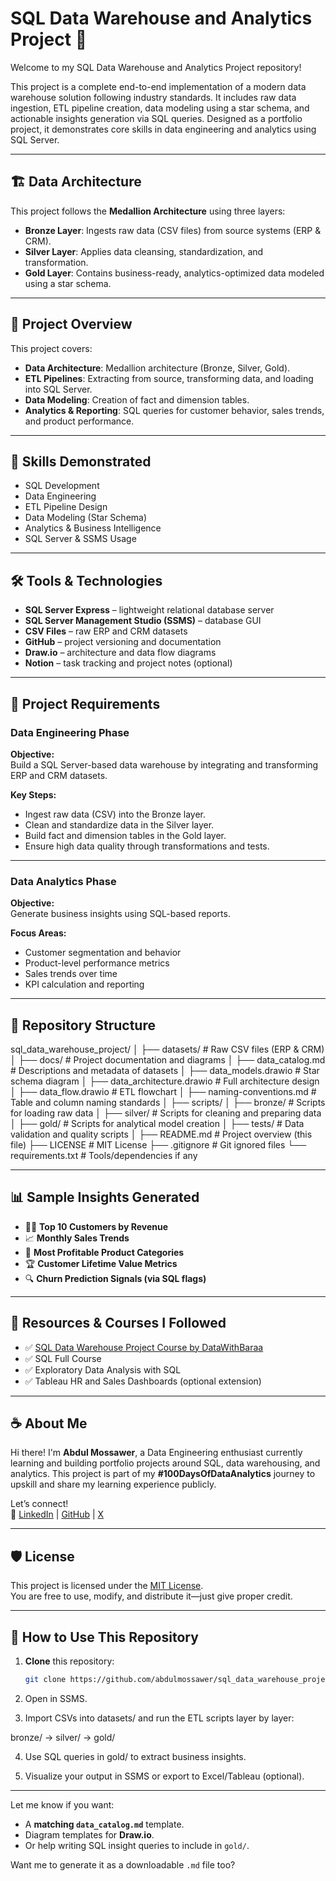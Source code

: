 # SQL Data Warehouse and Analytics Project 🚀

Welcome to my SQL Data Warehouse and Analytics Project repository!

This project is a complete end-to-end implementation of a modern data warehouse solution following industry standards. It includes raw data ingestion, ETL pipeline creation, data modeling using a star schema, and actionable insights generation via SQL queries. Designed as a portfolio project, it demonstrates core skills in data engineering and analytics using SQL Server.

---

## 🏗️ Data Architecture

This project follows the **Medallion Architecture** using three layers:

- **Bronze Layer**: Ingests raw data (CSV files) from source systems (ERP & CRM).
- **Silver Layer**: Applies data cleansing, standardization, and transformation.
- **Gold Layer**: Contains business-ready, analytics-optimized data modeled using a star schema.

---

## 📖 Project Overview

This project covers:

- **Data Architecture**: Medallion architecture (Bronze, Silver, Gold).
- **ETL Pipelines**: Extracting from source, transforming data, and loading into SQL Server.
- **Data Modeling**: Creation of fact and dimension tables.
- **Analytics & Reporting**: SQL queries for customer behavior, sales trends, and product performance.

---

## 🎯 Skills Demonstrated

- SQL Development
- Data Engineering
- ETL Pipeline Design
- Data Modeling (Star Schema)
- Analytics & Business Intelligence
- SQL Server & SSMS Usage

---

## 🛠️ Tools & Technologies

- **SQL Server Express** – lightweight relational database server
- **SQL Server Management Studio (SSMS)** – database GUI
- **CSV Files** – raw ERP and CRM datasets
- **GitHub** – project versioning and documentation
- **Draw.io** – architecture and data flow diagrams
- **Notion** – task tracking and project notes (optional)

---

## 🚀 Project Requirements

### Data Engineering Phase

**Objective:**  
Build a SQL Server-based data warehouse by integrating and transforming ERP and CRM datasets.

**Key Steps:**

- Ingest raw data (CSV) into the Bronze layer.
- Clean and standardize data in the Silver layer.
- Build fact and dimension tables in the Gold layer.
- Ensure high data quality through transformations and tests.

---

### Data Analytics Phase

**Objective:**  
Generate business insights using SQL-based reports.

**Focus Areas:**

- Customer segmentation and behavior
- Product-level performance metrics
- Sales trends over time
- KPI calculation and reporting

---

## 📂 Repository Structure

sql_data_warehouse_project/
│
├── datasets/ # Raw CSV files (ERP & CRM)
│
├── docs/ # Project documentation and diagrams
│ ├── data_catalog.md # Descriptions and metadata of datasets
│ ├── data_models.drawio # Star schema diagram
│ ├── data_architecture.drawio # Full architecture design
│ ├── data_flow.drawio # ETL flowchart
│ ├── naming-conventions.md # Table and column naming standards
│
├── scripts/
│ ├── bronze/ # Scripts for loading raw data
│ ├── silver/ # Scripts for cleaning and preparing data
│ ├── gold/ # Scripts for analytical model creation
│
├── tests/ # Data validation and quality scripts
│
├── README.md # Project overview (this file)
├── LICENSE # MIT License
├── .gitignore # Git ignored files
└── requirements.txt # Tools/dependencies if any



---

## 📊 Sample Insights Generated

- 🧑‍💼 **Top 10 Customers by Revenue**
- 📈 **Monthly Sales Trends**
- 🎯 **Most Profitable Product Categories**
- 🏆 **Customer Lifetime Value Metrics**
- 🔍 **Churn Prediction Signals (via SQL flags)**

---

## 📎 Resources & Courses I Followed

- ✅ [SQL Data Warehouse Project Course by DataWithBaraa](https://github.com/barakhatib/sql_data_warehouse_project)
- ✅ SQL Full Course  
- ✅ Exploratory Data Analysis with SQL  
- ✅ Tableau HR and Sales Dashboards (optional extension)

---

## ☕ About Me

Hi there! I'm **Abdul Mossawer**, a Data Engineering enthusiast currently learning and building portfolio projects around SQL, data warehousing, and analytics. This project is part of my **#100DaysOfDataAnalytics** journey to upskill and share my learning experience publicly.

Let’s connect!  
🔗 [LinkedIn](https://linkedin.com/in/abdulmossawer) | [GitHub](https://github.com/abdulmossawer) | [X](https://x.com/AMossawerdev)

---

## 🛡️ License

This project is licensed under the [MIT License](LICENSE).  
You are free to use, modify, and distribute it—just give proper credit.

---

## 📌 How to Use This Repository

1. **Clone** this repository:  
   ```bash
   git clone https://github.com/abdulmossawer/sql_data_warehouse_project.git

2. Open in SSMS.

3. Import CSVs into datasets/ and run the ETL scripts layer by layer:

bronze/ → silver/ → gold/

4. Use SQL queries in gold/ to extract business insights.

5. Visualize your output in SSMS or export to Excel/Tableau (optional).


---

Let me know if you want:
- A **matching `data_catalog.md`** template.
- Diagram templates for **Draw.io**.
- Or help writing SQL insight queries to include in `gold/`.

Want me to generate it as a downloadable `.md` file too?



